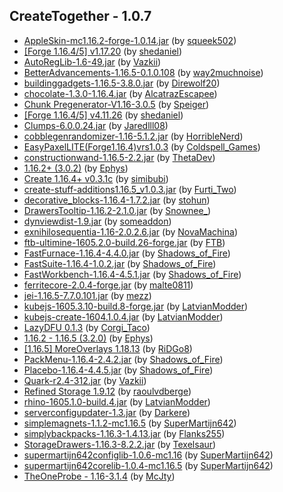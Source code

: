 ## CreateTogether - 1.0.7
- [AppleSkin-mc1.16.2-forge-1.0.14.jar](https://www.curseforge.com/minecraft/mc-mods/appleskin/files/3035787) (by [squeek502](https://www.curseforge.com/members/squeek502/projects))
- [[Forge 1.16.4/5] v1.17.20](https://www.curseforge.com/minecraft/mc-mods/architectury-forge/files/3330633) (by [shedaniel](https://www.curseforge.com/members/shedaniel/projects))
- [AutoRegLib-1.6-49.jar](https://www.curseforge.com/minecraft/mc-mods/autoreglib/files/3326041) (by [Vazkii](https://www.curseforge.com/members/vazkii/projects))
- [BetterAdvancements-1.16.5-0.1.0.108](https://www.curseforge.com/minecraft/mc-mods/better-advancements/files/3317873) (by [way2muchnoise](https://www.curseforge.com/members/way2muchnoise/projects))
- [buildinggadgets-1.16.5-3.8.0.jar](https://www.curseforge.com/minecraft/mc-mods/building-gadgets/files/3205295) (by [Direwolf20](https://www.curseforge.com/members/direwolf20/projects))
- [chocolate-1.3.0-1.16.4.jar](https://www.curseforge.com/minecraft/mc-mods/chocolate-fix/files/3166929) (by [AlcatrazEscapee](https://www.curseforge.com/members/alcatrazescapee/projects))
- [Chunk Pregenerator-V1.16-3.0.5](https://www.curseforge.com/minecraft/mc-mods/chunkpregenerator/files/3237965) (by [Speiger](https://www.curseforge.com/members/speiger/projects))
- [[Forge 1.16.4/5] v4.11.26](https://www.curseforge.com/minecraft/mc-mods/cloth-config-forge/files/3311352) (by [shedaniel](https://www.curseforge.com/members/shedaniel/projects))
- [Clumps-6.0.0.24.jar](https://www.curseforge.com/minecraft/mc-mods/clumps/files/3325374) (by [Jaredlll08](https://www.curseforge.com/members/jaredlll08/projects))
- [cobblegenrandomizer-1.16-5.1.2.jar](https://www.curseforge.com/minecraft/mc-mods/cobblegenrandomizer/files/3147020) (by [HorribleNerd](https://www.curseforge.com/members/horriblenerd/projects))
- [EasyPaxelLITE(Forge1.16.4)vrs1.0.3](https://www.curseforge.com/minecraft/mc-mods/colds-easy-paxel-lite/files/3318334) (by [Coldspell_Games](https://www.curseforge.com/members/coldspell_games/projects))
- [constructionwand-1.16.5-2.2.jar](https://www.curseforge.com/minecraft/mc-mods/construction-wand/files/3285196) (by [ThetaDev](https://www.curseforge.com/members/thetadev/projects))
- [1.16.2+ (3.0.2)](https://www.curseforge.com/minecraft/mc-mods/cookiecore/files/3158118) (by [Ephys](https://www.curseforge.com/members/ephys/projects))
- [Create 1.16.4+ v0.3.1c](https://www.curseforge.com/minecraft/mc-mods/create/files/3278516) (by [simibubi](https://www.curseforge.com/members/simibubi/projects))
- [create-stuff-additions1.16.5_v1.0.3.jar](https://www.curseforge.com/minecraft/mc-mods/create-stuff-additions/files/3288474) (by [Furti_Two](https://www.curseforge.com/members/furti_two/projects))
- [decorative_blocks-1.16.4-1.7.2.jar](https://www.curseforge.com/minecraft/mc-mods/decorative-blocks/files/3166283) (by [stohun](https://www.curseforge.com/members/stohun/projects))
- [DrawersTooltip-1.16.2-2.1.0.jar](https://www.curseforge.com/minecraft/mc-mods/drawers-tooltip/files/3035686) (by [Snownee_](https://www.curseforge.com/members/snownee_/projects))
- [dynviewdist-1.9.jar](https://www.curseforge.com/minecraft/mc-mods/dynamic-view/files/3217166) (by [someaddon](https://www.curseforge.com/members/someaddon/projects))
- [exnihilosequentia-1.16-2.0.2.6.jar](https://www.curseforge.com/minecraft/mc-mods/ex-nihilo-sequentia/files/3294507) (by [NovaMachina](https://www.curseforge.com/members/novamachina/projects))
- [ftb-ultimine-1605.2.0-build.26-forge.jar](https://www.curseforge.com/minecraft/mc-mods/ftb-ultimine-forge/files/3269868) (by [FTB](https://www.curseforge.com/members/ftb/projects))
- [FastFurnace-1.16.4-4.4.0.jar](https://www.curseforge.com/minecraft/mc-mods/fastfurnace/files/3172796) (by [Shadows_of_Fire](https://www.curseforge.com/members/shadows_of_fire/projects))
- [FastSuite-1.16.4-1.0.2.jar](https://www.curseforge.com/minecraft/mc-mods/fastsuite/files/3323552) (by [Shadows_of_Fire](https://www.curseforge.com/members/shadows_of_fire/projects))
- [FastWorkbench-1.16.4-4.5.1.jar](https://www.curseforge.com/minecraft/mc-mods/fastworkbench/files/3245271) (by [Shadows_of_Fire](https://www.curseforge.com/members/shadows_of_fire/projects))
- [ferritecore-2.0.4-forge.jar](https://www.curseforge.com/minecraft/mc-mods/ferritecore/files/3272785) (by [malte0811](https://www.curseforge.com/members/malte0811/projects))
- [jei-1.16.5-7.7.0.101.jar](https://www.curseforge.com/minecraft/mc-mods/jei/files/3327383) (by [mezz](https://www.curseforge.com/members/mezz/projects))
- [kubejs-1605.3.10-build.8-forge.jar](https://www.curseforge.com/minecraft/mc-mods/kubejs-forge/files/3320816) (by [LatvianModder](https://www.curseforge.com/members/latvianmodder/projects))
- [kubejs-create-1604.1.0.4.jar](https://www.curseforge.com/minecraft/mc-mods/kubejs-create/files/3169448) (by [LatvianModder](https://www.curseforge.com/members/latvianmodder/projects))
- [ LazyDFU 0.1.3](https://www.curseforge.com/minecraft/mc-mods/lazy-dfu-forge/files/3249059) (by [Corgi_Taco](https://www.curseforge.com/members/corgi_taco/projects))
- [1.16.2 - 1.16.5 (3.2.0)](https://www.curseforge.com/minecraft/mc-mods/magic-feather/files/3224434) (by [Ephys](https://www.curseforge.com/members/ephys/projects))
- [[1.16.5] MoreOverlays 1.18.13](https://www.curseforge.com/minecraft/mc-mods/more-overlays-updated/files/3172013) (by [RiDGo8](https://www.curseforge.com/members/ridgo8/projects))
- [PackMenu-1.16.4-2.4.2.jar](https://www.curseforge.com/minecraft/mc-mods/packmenu/files/3292171) (by [Shadows_of_Fire](https://www.curseforge.com/members/shadows_of_fire/projects))
- [Placebo-1.16.4-4.4.5.jar](https://www.curseforge.com/minecraft/mc-mods/placebo/files/3314315) (by [Shadows_of_Fire](https://www.curseforge.com/members/shadows_of_fire/projects))
- [Quark-r2.4-312.jar](https://www.curseforge.com/minecraft/mc-mods/quark/files/3326040) (by [Vazkii](https://www.curseforge.com/members/vazkii/projects))
- [Refined Storage 1.9.12](https://www.curseforge.com/minecraft/mc-mods/refined-storage/files/3196167) (by [raoulvdberge](https://www.curseforge.com/members/raoulvdberge/projects))
- [rhino-1605.1.0-build.4.jar](https://www.curseforge.com/minecraft/mc-mods/rhino/files/3319221) (by [LatvianModder](https://www.curseforge.com/members/latvianmodder/projects))
- [serverconfigupdater-1.3.jar](https://www.curseforge.com/minecraft/mc-mods/serverconfig-updater/files/3034936) (by [Darkere](https://www.curseforge.com/members/darkere/projects))
- [simplemagnets-1.1.2-mc1.16.5](https://www.curseforge.com/minecraft/mc-mods/simple-magnets/files/3239732) (by [SuperMartijn642](https://www.curseforge.com/members/supermartijn642/projects))
- [simplybackpacks-1.16.3-1.4.13.jar](https://www.curseforge.com/minecraft/mc-mods/simply-backpacks/files/3076926) (by [Flanks255](https://www.curseforge.com/members/flanks255/projects))
- [StorageDrawers-1.16.3-8.2.2.jar](https://www.curseforge.com/minecraft/mc-mods/storage-drawers/files/3180569) (by [Texelsaur](https://www.curseforge.com/members/texelsaur/projects))
- [supermartijn642configlib-1.0.6-mc1.16](https://www.curseforge.com/minecraft/mc-mods/supermartijn642s-config-lib/files/3312641) (by [SuperMartijn642](https://www.curseforge.com/members/supermartijn642/projects))
- [supermartijn642corelib-1.0.4-mc1.16.5](https://www.curseforge.com/minecraft/mc-mods/supermartijn642s-core-lib/files/3328612) (by [SuperMartijn642](https://www.curseforge.com/members/supermartijn642/projects))
- [TheOneProbe - 1.16-3.1.4](https://www.curseforge.com/minecraft/mc-mods/the-one-probe/files/3319255) (by [McJty](https://www.curseforge.com/members/mcjty/projects))
